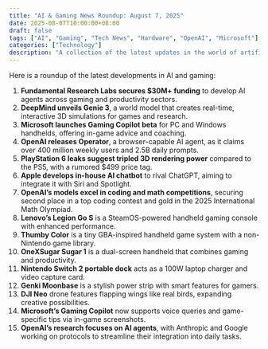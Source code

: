```yaml
---
title: "AI & Gaming News Roundup: August 7, 2025"
date: 2025-08-07T10:00:00+08:00
draft: false
tags: ["AI", "Gaming", "Tech News", "Hardware", "OpenAI", "Microsoft"]
categories: ["Technology"]
description: "A collection of the latest updates in the world of artificial intelligence and gaming as of August 7, 2025."
---
```


Here is a roundup of the latest developments in AI and gaming:

1.  **Fundamental Research Labs secures $30M+ funding** to develop AI agents across gaming and productivity sectors.
2.  **DeepMind unveils Genie 3**, a world model that creates real-time, interactive 3D simulations for games and research.
3.  **Microsoft launches Gaming Copilot beta** for PC and Windows handhelds, offering in-game advice and coaching.
4.  **OpenAI releases Operator**, a browser-capable AI agent, as it claims over 400 million weekly users and 2.5B daily prompts.
5.  **PlayStation 6 leaks suggest tripled 3D rendering power** compared to the PS5, with a rumored $499 price tag.
6.  **Apple develops in-house AI chatbot** to rival ChatGPT, aiming to integrate it with Siri and Spotlight.
7.  **OpenAI’s models excel in coding and math competitions**, securing second place in a top coding contest and gold in the 2025 International Math Olympiad.
8.  **Lenovo’s Legion Go S** is a SteamOS-powered handheld gaming console with enhanced performance.
9.  **Thumby Color** is a tiny GBA-inspired handheld game system with a non-Nintendo game library.
10. **OneXSugar Sugar 1** is a dual-screen handheld that combines gaming and productivity.
11. **Nintendo Switch 2 portable dock** acts as a 100W laptop charger and video capture card.
12. **Genki Moonbase** is a stylish power strip with smart features for gamers.
13. **DJI Neo** drone features flapping wings like real birds, expanding creative possibilities.
14. **Microsoft’s Gaming Copilot** now supports voice queries and game-specific tips via in-game screenshots.
15. **OpenAI’s research focuses on AI agents**, with Anthropic and Google working on protocols to streamline their integration into daily tasks.